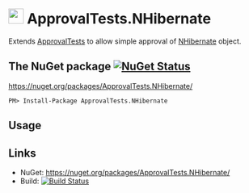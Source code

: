 # <img src="https://avatars3.githubusercontent.com/u/36907" height="30px"> ApprovalTests.NHibernate

Extends [ApprovalTests](https://github.com/approvals/ApprovalTests.Net) to allow simple approval of [NHibernate](https://github.com/kbilsted/NHibernate) object.


## The NuGet package [![NuGet Status](http://img.shields.io/nuget/v/ApprovalTests.NHibernate.svg?style=flat)](https://www.nuget.org/packages/ApprovalTests.NHibernate/)

https://nuget.org/packages/ApprovalTests.NHibernate/

    PM> Install-Package ApprovalTests.NHibernate


## Usage



## Links

 * NuGet: https://nuget.org/packages/ApprovalTests.NHibernate/
 * Build: [![Build Status](https://dev.azure.com/approvals/ApprovalTests.Net.NHibernate/_apis/build/status/approvals.ApprovalTests.Net.NHibernate?branchName=master)](https://dev.azure.com/approvals/ApprovalTests.Net.NHibernate/_build/latest?definitionId=5&branchName=master)